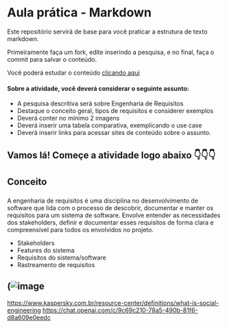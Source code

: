 # Aula prática - Markdown

Este repositório servirá de base para você praticar a estrutura de texto markdown. 

Primeiramente faça um fork, edite inserindo a pesquisa, e no final, faça o commit para salvar o conteúdo.

Você poderá estudar o conteúdo [clicando aqui](https://docs.pipz.com/central-de-ajuda/learning-center/guia-basico-de-markdown#open)

#### Sobre a atividade, você deverá considerar o seguinte assunto:

- A pesquisa descritiva será sobre Engenharia de Requisitos
- Destaque o conceito geral, tipos de requisitos e considerer exemplos
- Deverá conter no mínimo 2 imagens
- Deverá inserir uma tabela comparativa, exemplicando o use case
- Deverá inserir links para acessar sites de conteúdo sobre o assunto.


## Vamos lá! Começe a atividade logo abaixo 👇👇👇

## Conceito

### 
A engenharia de requisitos é uma disciplina no desenvolvimento de software que lida com o processo de descobrir, documentar e manter os requisitos para um sistema de software. Envolve entender as necessidades dos stakeholders, definir e documentar esses requisitos de forma clara e compreensível para todos os envolvidos no projeto.

* Stakeholders
* Features do sistema
* Requisitos do sistema/software
* Rastreamento de requisitos

## (![image](https://github.com/nicouswth/aulaMarkdown/assets/164562570/5d61a513-5fa2-4e47-9faa-5ad8411c6991)



https://www.kaspersky.com.br/resource-center/definitions/what-is-social-engineering
https://chat.openai.com/c/9c69c210-78a5-490b-81f6-d8a609e0eedc
